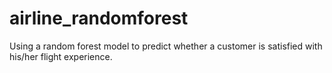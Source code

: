 # airline_randomforest
Using a random forest model to predict whether a customer is satisfied with his/her flight experience. 
